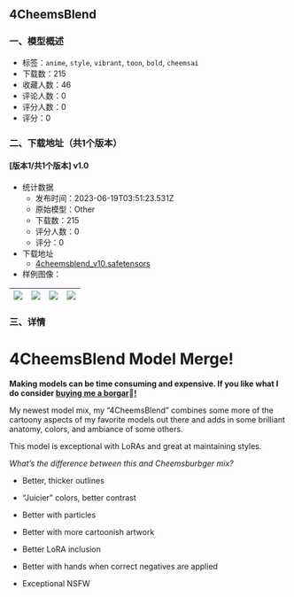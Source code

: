 ## 4CheemsBlend
### 一、模型概述

- 标签：`anime`, `style`, `vibrant`, `toon`, `bold`, `cheemsai`
- 下载数：215
- 收藏人数：46
- 评论人数：0
- 评分人数：0
- 评分：0

### 二、下载地址（共1个版本）

#### [版本1/共1个版本] v1.0

- 统计数据
  - 发布时间：2023-06-19T03:51:23.531Z
  - 原始模型：Other
  - 下载数：215
  - 评分人数：0
  - 评分：0
- 下载地址
  - [4cheemsblend_v10.safetensors](https://civitai.com/api/download/models/97738)
- 样例图像：

| <img src="https://image.civitai.com/xG1nkqKTMzGDvpLrqFT7WA/8cd21fa6-dae2-4e8d-9944-bf4283b646a3/width=450/1201905.jpeg" /> | <img src="https://image.civitai.com/xG1nkqKTMzGDvpLrqFT7WA/8d2db5f5-af9e-4dca-a8eb-37c262c196b1/width=450/1201915.jpeg" /> | <img src="https://image.civitai.com/xG1nkqKTMzGDvpLrqFT7WA/25f2970c-d64a-43b7-a4a4-07003d74b5b4/width=450/1201902.jpeg" /> | <img src="https://image.civitai.com/xG1nkqKTMzGDvpLrqFT7WA/9d89b9c9-e646-4a4e-9788-72f86983fdbd/width=450/1201906.jpeg" /> |
| ---- | ---- | ---- | ---- |


### 三、详情
<h1 id="heading-713">4CheemsBlend Model Merge!</h1><p><strong>Making models can be time consuming and expensive. If you like what I do consider </strong><a target="_blank" rel="ugc" href="https://www.buymeacoffee.com/cheemsai"><strong>buying me a borgar</strong></a><span style="color:rgb(51, 51, 51)">🍔</span><a target="_blank" rel="ugc" href="https://snipfeed.co/lykon"><strong>!</strong></a></p><p>My newest model mix, my “4CheemsBlend” combines some more of the cartoony aspects of my favorite models out there and adds in some brilliant anatomy, colors, and ambiance of some others. </p><p>This model is exceptional with LoRAs and great at maintaining styles. </p><p><em>What’s the difference between this and Cheemsburbger mix?</em></p><ul><li><p>Better, thicker outlines</p></li><li><p>“Juicier” colors, better contrast</p></li><li><p>Better with particles </p></li><li><p>Better with more cartoonish artwork</p></li><li><p>Better LoRA inclusion</p></li><li><p>Better with hands when correct negatives are applied</p></li><li><p>Exceptional NSFW </p></li></ul><p></p>